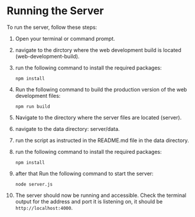 # Running the Server

To run the server, follow these steps:

1. Open your terminal or command prompt.
2. navigate to the dirctory where the web development build is located (web-development-build).
3. run the following command to install the required packages:
    ```
   npm install
    ```

4. Run the following command to build the production version of the web development files:
    ```
   npm run build
    ```

5. Navigate to the directory where the server files are located (server).
6. navigate to the data directory: server/data.
7. run the script as instructed in the README.md file in the data directory.
8. run the following command to install the required packages:
    ```
   npm install
    ```
9. after that Run the following command to start the server:
    ```
   node server.js
    ```
10. The server should now be running and accessible. Check the terminal output for the address and port it is listening on, it should be `http://localhost:4000`.